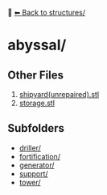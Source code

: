 📁 [⬅ Back to structures/](../README.md)

# abyssal/


## Other Files
1. [shipyard(unrepaired).stl](./shipyard(unrepaired).stl)
2. [storage.stl](./storage.stl)

## Subfolders
- [driller/](./driller/README.md)
- [fortification/](./fortification/README.md)
- [generator/](./generator/README.md)
- [support/](./support/README.md)
- [tower/](./tower/README.md)